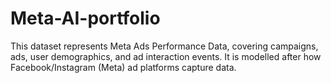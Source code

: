 # Meta-AI-portfolio
This dataset represents Meta Ads Performance Data, covering campaigns, ads, user demographics, and ad interaction events. It is modelled after how Facebook/Instagram (Meta) ad platforms capture data.

